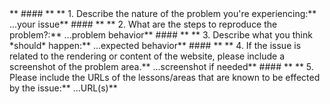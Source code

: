 <!--
Thanks for your interest in The Odin Project. As a courtesy to our maintainers please do a search in our issues to make sure this is not a duplicate of an existing issue. In order to get issues addressed in a reasonable amount of time, we request that you include a baseline of information about the issue you're experiencing and how to reproduce it. Please provide the following:
-->** #### ** ** 1. Describe the nature of the problem you're experiencing:** ...your issue** #### ** ** 2. What are the steps to reproduce the problem?:** ...problem behavior** #### ** ** 3. Describe what you think *should* happen:** ...expected behavior** #### ** ** 4. If the issue is related to the rendering or content of the website, please include a screenshot of the problem area.** ...screenshot if needed** #### ** ** 5. Please include the URLs of the lessons/areas that are known to be effected by the issue:** ...URL(s)** 
